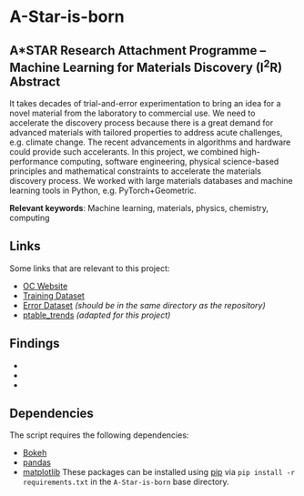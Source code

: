# A-Star-is-born
A*STAR Research Attachment Programme – Machine Learning for Materials Discovery (I<sup>2</sup>R) Abstract
-----
It takes decades of trial-and-error experimentation to bring an idea for a novel material from the laboratory to commercial use. We need to accelerate the discovery process because there is a great demand for advanced materials with tailored properties to address acute challenges, e.g. climate change. The recent advancements in algorithms and hardware could provide such accelerants. In this project, we combined high-performance computing, software engineering, physical science-based principles and mathematical constraints to accelerate the materials discovery process. We worked with large materials databases and machine learning tools in Python, e.g. PyTorch+Geometric.

<b>Relevant keywords</b>: Machine learning, materials, physics, chemistry, computing

Links
-----
Some links that are relevant to this project:
* [OC Website](https://opencatalystproject.org/)
* [Training Dataset](https://dl.fbaipublicfiles.com/opencatalystproject/data/is2res_train_val_test_lmdbs.tar.gz)
* [Error Dataset](https://drive.google.com/file/d/1rCxBDx7mw0YkUfiV60RXWRobuxPgVWLM/view?usp=sharing) <i>(should be in the same directory as the repository)</i>
* [ptable_trends](https://github.com/arosen93/ptable_trends) <i>(adapted for this project)</i>

Findings
-----
*
*
*
 
Dependencies
-----
The script requires the following dependencies:
* [Bokeh](http://bokeh.pydata.org/en/latest/)
* [pandas](http://pandas.pydata.org/)
* [matplotlib](http://matplotlib.org/)
These packages can be installed using [pip](https://pip.pypa.io/en/stable/) via `pip install -r requirements.txt` in the `A-Star-is-born` base directory.

